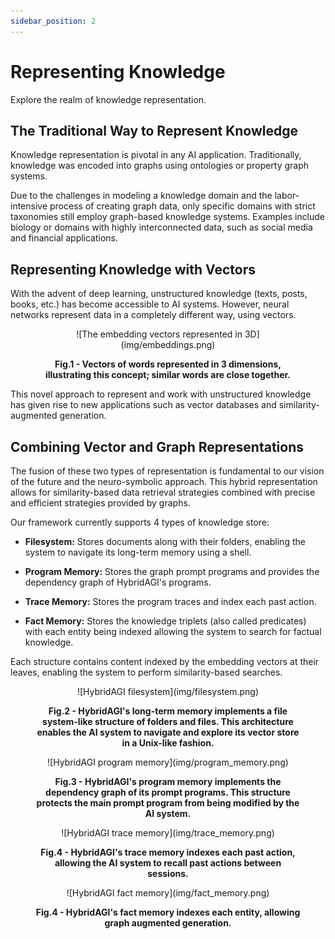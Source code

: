 ```yaml
---
sidebar_position: 2
---
```


# Representing Knowledge

Explore the realm of knowledge representation.

## The Traditional Way to Represent Knowledge

Knowledge representation is pivotal in any AI application. Traditionally, knowledge was encoded into graphs using ontologies or property graph systems.

Due to the challenges in modeling a knowledge domain and the labor-intensive process of creating graph data, only specific domains with strict taxonomies still employ graph-based knowledge systems. Examples include biology or domains with highly interconnected data, such as social media and financial applications.

## Representing Knowledge with Vectors

With the advent of deep learning, unstructured knowledge (texts, posts, books, etc.) has become accessible to AI systems. However, neural networks represent data in a completely different way, using vectors.

<figure>
  <p align="center">
    ![The embedding vectors represented in 3D](img/embeddings.png)
    <figcaption align="center"><b>Fig.1 - Vectors of words represented in 3 dimensions, illustrating this concept; similar words are close together.</b></figcaption>
  </p>
</figure>

This novel approach to represent and work with unstructured knowledge has given rise to new applications such as vector databases and similarity-augmented generation.

## Combining Vector and Graph Representations

The fusion of these two types of representation is fundamental to our vision of the future and the neuro-symbolic approach. This hybrid representation allows for similarity-based data retrieval strategies combined with precise and efficient strategies provided by graphs.

Our framework currently supports 4 types of knowledge store:

- **Filesystem:** Stores documents along with their folders, enabling the system to navigate its long-term memory using a shell.
  
- **Program Memory:** Stores the graph prompt programs and provides the dependency graph of HybridAGI's programs.

- **Trace Memory:** Stores the program traces and index each past action.

- **Fact Memory:** Stores the knowledge triplets (also called predicates) with each entity being indexed allowing the system to search for factual knowledge.

Each structure contains content indexed by the embedding vectors at their leaves, enabling the system to perform similarity-based searches.

<figure>
  <p align="center">
    ![HybridAGI filesystem](img/filesystem.png)
    <figcaption align="center"><b>Fig.2 - HybridAGI's long-term memory implements a file system-like structure of folders and files. This architecture enables the AI system to navigate and explore its vector store in a Unix-like fashion.</b></figcaption>
  </p>
</figure>

<figure>
  <p align="center">
    ![HybridAGI program memory](img/program_memory.png)
    <figcaption align="center"><b>Fig.3 - HybridAGI's program memory implements the dependency graph of its prompt programs. This structure protects the main prompt program from being modified by the AI system.</b></figcaption>
  </p>
</figure>

<figure>
  <p align="center">
    ![HybridAGI trace memory](img/trace_memory.png)
    <figcaption align="center"><b>Fig.4 - HybridAGI's trace memory indexes each past action, allowing the AI system to recall past actions between sessions.</b></figcaption>
  </p>
</figure>

<figure>
  <p align="center">
    ![HybridAGI fact memory](img/fact_memory.png)
    <figcaption align="center"><b>Fig.4 - HybridAGI's fact memory indexes each entity, allowing graph augmented generation.</b></figcaption>
  </p>
</figure>
